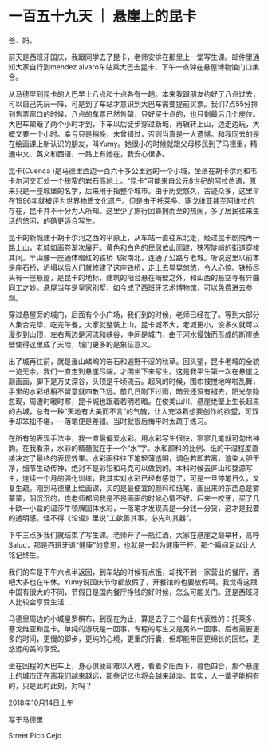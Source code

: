 # 一百五十九天 ｜ 悬崖上的昆卡

爸、妈，

前天是西班牙国庆，我跟同学去了昆卡，老师安排在那里上一堂写生课。邮件里通知大家自行到mendez alvaro车站乘大巴去昆卡，下午一点钟在悬屋博物馆门口集合。

 

从马德里到昆卡的大巴早上八点和十点各有一趟。本来我跟朋友约好了八点过去，可以自己先玩一阵，可是到了车站才意识到大巴车需要提前买票。我们7点55分排到售票窗口的时候，八点的车票已然售罄，只好买十点的，也只剩最后几个座位。大巴车颠簸了两个小时才到，下车以后徒步穿过新城，再辗转上山，边走边玩，大概又要一个小时。幸亏只是稍晚，未曾错过，否则当真是一大遗憾。和我同去的是在绘画课上新认识的朋友，叫Yumy。她很小的时候就跟父母移民到了马德里，精通中文、英文和西语，一路上有她在，我安心很多。

 

昆卡(Cuenca )是马德里西边一百六十多公里远的一个小城，坐落在胡卡尔河和韦卡尔河交汇处一个狭窄的岩石高地上。“昆卡”可能来自公元8世纪的阿拉伯语，原来只是一座城堡的名字，后来用于指整个城市。由于历史悠久，古迹众多，这里早在1996年就被评为世界物质文化遗产。但是由于托莱多、塞戈维亚甚至阿维拉的存在，昆卡并不十分为人所知。这里少了旅行团蜂拥而至的热闹，多了居民往来生活的悠闲，的确更适合写生。

昆卡的新城建于胡卡尔河之西的平原上，从车站一直往东北走，经过昆卡剧院再一路上山，老城如画卷渐次展开。黄色和白色的民居依山而建，狭窄陡峭的街道穿梭其间。半山腰一座通体暗红的铁桥飞架南北，连通了公路与老城。听说这里以前本是座石桥，坍塌以后人们就修建了这座铁桥，走上去晃晃悠悠，令人心惊。铁桥尽头有一座悬屋，是昆卡的地标，建筑的阳台悬在峭壁之外，和山西的悬空寺有异曲同工之妙。悬屋当年是皇家别墅，如今成了西班牙艺术博物馆，可以免费进去参观。

 

穿过悬屋旁的城门，后面有个小广场，我们到的时候，老师已经在了。等到大部分人集合完毕，吃完午餐，大家就整装上山。昆卡城不大，老城更小，没多久就可以漫步到山顶，左右两边是河流和峡谷，中间是城门，由于河水侵蚀而形成的断崖绝壁使得这里成了天险，城门更多的是象征意义。

出了城再往前，就是漫山嶙峋的岩石和遍野干涩的秋草。回头望，昆卡老城的全貌一览无余。我们一直走到悬崖尽端，才围坐下来写生。这是我平生第一次在悬崖之巅画画，脚下是万丈深谷，头顶是千顷流云。起风的时候，围巾被搅地哗啦乱舞，手里的水彩纸稍不留意就四散飞远。前几日刚下过雨，暗云还没有褪去，阳光忽隐忽现，周遭时暖时寒，昆卡城也跟着若明若暗。在俊美山川、悬崖绝壁上生长起来的古城，总有一种“天地有大美而不言”的气魄，让人充溢着想要创作的欲望，可双手却笨拙不堪，一落笔便是差错。当时就很后悔平时太疏于练习。

在所有的表现手法中，我一直最偏爱水彩。用水彩写生很快，寥寥几笔就可勾出神韵。在我看来，水彩的精髓就在于一个“水”字。水和颜料的比例、纸的干湿程度直接决定了最终的表现效果。水彩画往往下笔轻薄透明，调色若即若离，渲染大胆干净，细节生动传神，绝对不是彩铅和马克可以做到的。本科时候去庐山和婺源写生，连续一个月的强化训练，我其实对水彩已经有感觉了，可是一旦停笔日久，又复生疏。刚到马德里上绘画课，买的是最便宜的颜料和纸笔，画出来的东西总是雾蒙蒙，阴沉沉的，连老师都问我是不是画画的时候心情不好。后来一咬牙，买了几十欧一小盒的温莎牛顿牌固体水彩，一落笔才发现真是一分钱一分货，这才是我要的透明感。怪不得《论语》里说“工欲善其事，必先利其器”。

 

下午三点多我们就结束了写生课。老师开了一瓶红酒，大家在悬崖之巅举杯，高呼Salud，那是西班牙语“健康”的意思，也就是一起为健康干杯，那个瞬间足以让人铭记终生。

 

我们的车是下午六点半返回，到车站的时候有点饿，却找不到一家营业的餐厅，酒吧大多也在午休。Yumy说国庆节你都放假了，开餐馆的也要放假啊。我觉得这跟中国有很大的不同，节假日是国内餐厅挣钱的好时候，怎么可能关门。还是西班牙人比较会享受生活……

 

马德里周边的小城星罗棋布，到现在为止，算是去了三个最有代表性的：托莱多、塞戈维亚和昆卡。单纯的游玩是一回事，专程的写生又是另外一回事。后者需要更多的时间，更慢的脚步，更纯的心境，更重的行囊，但却能带回更绵长的回忆，更悠远的美的享受。



坐在回程的大巴车上，身心俱疲却难以入睡，看着夕阳西下，暮色四合，那个悬崖上的城市正在离我们越来越远，那些记忆也将会越来越淡。其实，人一辈子能拥有的，只是此时此刻，对吗？

 

 

 

2018年10月14日上午

写于马德里

Street Pico Cejo
